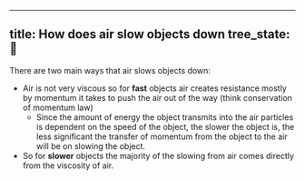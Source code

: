 
---
title: How does air slow objects down
tree_state: 🌱
---

There are two main ways that air slows objects down:
- Air is not very viscous so for **fast** objects air creates resistance mostly by momentum it takes to push the air out of the way (think conservation of momentum law)
	- Since the amount of energy the object transmits into the air particles is dependent on the speed of the object, the slower the object is, the less significant the transfer of momentum from the object to the air will be on slowing the object.
- So for **slower** objects the majority of the slowing from air comes directly from the viscosity of air.
